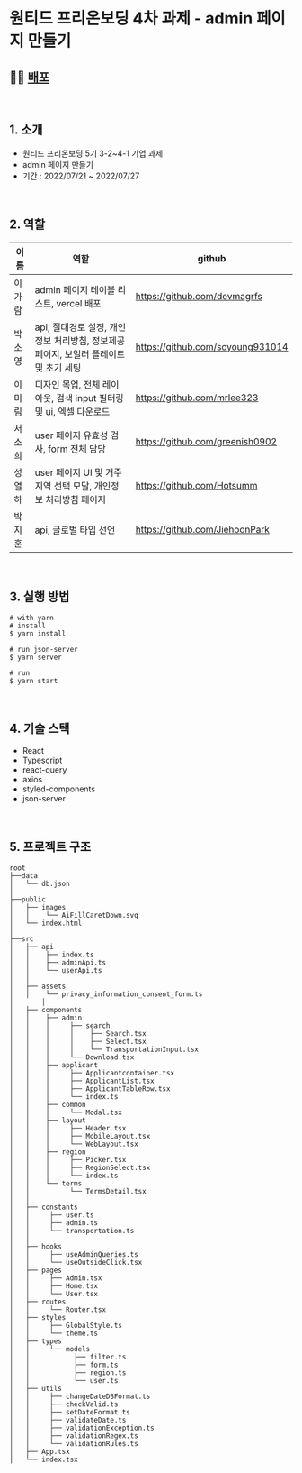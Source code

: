 # 원티드 프리온보딩 4차 과제 - admin 페이지 만들기

## 🚀🚀 [배포](https://wanted-group-4-snplab.vercel.app/)

<br>

## 1. 소개

- 원티드 프리온보딩 5기 3-2~4-1 기업 과제
- admin 페이지 만들기
- 기간 : 2022/07/21 ~ 2022/07/27



<br>

## 2. 역할
|이름|역할|github|
|---|---|---|
|이가람|admin 페이지 테이블 리스트, vercel 배포|https://github.com/devmagrfs|
|박소영|api, 절대경로 설정, 개인정보 처리방침, 정보제공 페이지, 보일러 플레이트 및 초기 세팅|https://github.com/soyoung931014|
|이미림|디자인 목업, 전체 레이아웃, 검색 input 필터링 및 ui, 엑셀 다운로드|https://github.com/mrlee323|
|서소희|user 페이지 유효성 검사, form 전체 담당|https://github.com/greenish0902|
|성열하|user 페이지 UI 및 거주지역 선택 모달, 개인정보 처리방침 페이지|https://github.com/Hotsumm|
|박지훈|api, 글로벌 타입 선언|https://github.com/JiehoonPark|

<br>

## 3. 실행 방법


```shell
# with yarn
# install
$ yarn install

# run json-server
$ yarn server

# run
$ yarn start
```
</br>

## 4. 기술 스택
- React
- Typescript
- react-query
- axios
- styled-components
- json-server

<br>

## 5. 프로젝트 구조

```
root
├──data
│   └── db.json
│
├──public
│   ├── images
│   │    └── AiFillCaretDown.svg
│   └── index.html
│
├──src
│   ├── api
│   │    ├── index.ts
│   │    ├── adminApi.ts
│   │    └── userApi.ts
│   │
│   ├── assets
│   │    └── privacy_information_consent_form.ts
│		│
│   ├── components
│   │    ├── admin
│   │    │     ├── search
│   │    │     │    ├── Search.tsx
│   │    │     │    ├── Select.tsx
│   │    │     │    └── TransportationInput.tsx
│   │    │     └── Download.tsx
│   │    ├── applicant
│   │    │     ├── Applicantcontainer.tsx
│   │    │     ├── ApplicantList.tsx
│   │    │     ├── ApplicantTableRow.tsx
│   │    │     └── index.ts
│   │    ├── common
│   │    │     └── Modal.tsx
│   │    ├── layout
│   │    │     ├── Header.tsx
│   │    │     ├── MobileLayout.tsx
│   │    │     └── WebLayout.tsx
│   │    ├── region
│   │    │     ├── Picker.tsx
│   │    │     ├── RegionSelect.tsx
│   │    │     └── index.ts
│   │    └── terms
│   │          └── TermsDetail.tsx
│   │
│   ├── constants
│   │     ├── user.ts
│   │     ├── admin.ts
│   │     └── transportation.ts
│   │
│   ├── hooks
│   │     ├── useAdminQueries.ts
│   │     └── useOutsideClick.tsx
│   ├── pages
│   │     ├── Admin.tsx
│   │     ├── Home.tsx
│   │     └── User.tsx
│   ├── routes
│   │     └── Router.tsx
│   ├── styles
│   │     ├── GlobalStyle.ts
│   │     └── theme.ts
│   ├── types
│   │     └── models
│   │           ├── filter.ts
│   │           ├── form.ts
│   │           ├── region.ts
│   │           └── user.ts
│   ├── utils
│   │     ├── changeDateDBFormat.ts
│   │     ├── checkValid.ts
│   │     ├── setDateFormat.ts
│   │     ├── validateDate.ts
│   │     ├── validationException.ts
│   │     ├── validationRegex.ts
│   │     └── validationRules.ts
│   ├── App.tsx
│   └── index.tsx
```



<br>




